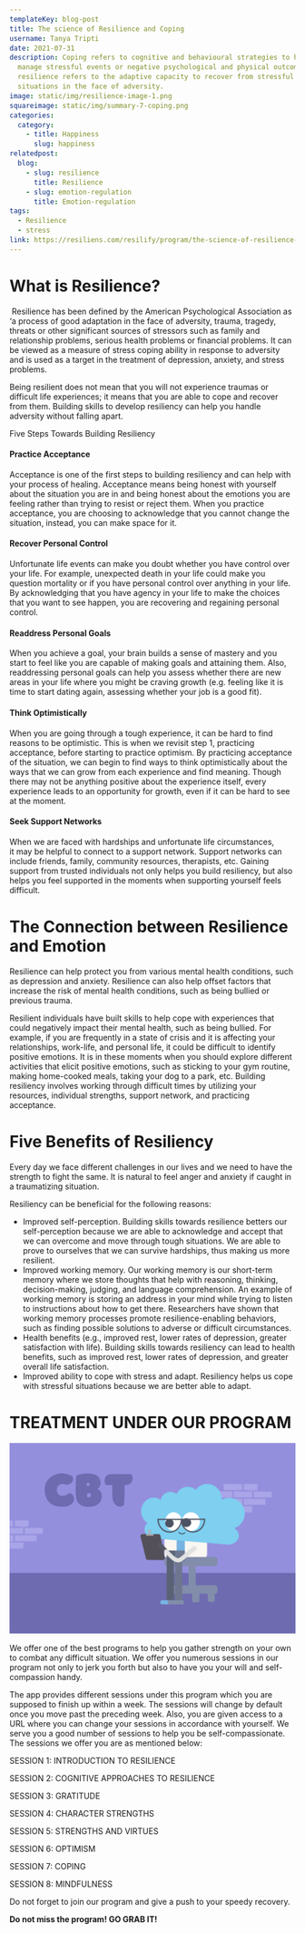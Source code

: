 ```yaml
---
templateKey: blog-post
title: The science of Resilience and Coping
username: Tanya Tripti
date: 2021-07-31
description: Coping refers to cognitive and behavioural strategies to handle and
  manage stressful events or negative psychological and physical outcomes, while
  resilience refers to the adaptive capacity to recover from stressful
  situations in the face of adversity.
image: static/img/resilience-image-1.png
squareimage: static/img/summary-7-coping.png
categories:
  category:
    - title: Happiness
      slug: happiness
relatedpost:
  blog:
    - slug: resilience
      title: Resilience
    - slug: emotion-regulation
      title: Emotion-regulation
tags:
  - Resilience
  - stress
link: https://resiliens.com/resilify/program/the-science-of-resilience-and-coping/
---
```

<!--StartFragment-->

# What is Resilience? 

 Resilience has been defined by the American Psychological Association as ‘a process of good adaptation in the face of adversity, trauma, tragedy, threats or other significant sources of stressors such as family and relationship problems, serious health problems or financial problems. It can be viewed as a measure of stress coping ability in response to adversity and is used as a target in the treatment of depression, anxiety, and stress problems.

Being resilient does not mean that you will not experience traumas or difficult life experiences; it means that you are able to cope and recover from them. Building skills to develop resiliency can help you handle adversity without falling apart.

Five Steps Towards Building Resiliency 

#### Practice Acceptance 

Acceptance is one of the first steps to building resiliency and can help with your process of healing. Acceptance means being honest with yourself about the situation you are in and being honest about the emotions you are feeling rather than trying to resist or reject them. When you practice acceptance, you are choosing to acknowledge that you cannot change the situation, instead, you can make space for it. 

#### Recover Personal Control 

Unfortunate life events can make you doubt whether you have control over your life. For example, unexpected death in your life could make you question mortality or if you have personal control over anything in your life. By acknowledging that you have agency in your life to make the choices that you want to see happen, you are recovering and regaining personal control. 

#### Readdress Personal Goals 

 When you achieve a goal, your brain builds a sense of mastery and you start to feel like you are capable of making goals and attaining them. Also, readdressing personal goals can help you assess whether there are new areas in your life where you might be craving growth (e.g. feeling like it is time to start dating again, assessing whether your job is a good fit).

#### Think Optimistically 

When you are going through a tough experience, it can be hard to find reasons to be optimistic. This is when we revisit step 1, practicing acceptance, before starting to practice optimism. By practicing acceptance of the situation, we can begin to find ways to think optimistically about the ways that we can grow from each experience and find meaning. Though there may not be anything positive about the experience itself, every experience leads to an opportunity for growth, even if it can be hard to see at the moment. 

#### Seek Support Networks

When we are faced with hardships and unfortunate life circumstances, it may be helpful to connect to a support network. Support networks can include friends, family, community resources, therapists, etc. Gaining support from trusted individuals not only helps you build resiliency, but also helps you feel supported in the moments when supporting yourself feels difficult. 

# The Connection between Resilience and Emotion

Resilience can help protect you from various mental health conditions, such as depression and anxiety. Resilience can also help offset factors that increase the risk of mental health conditions, such as being bullied or previous trauma.

Resilient individuals have built skills to help cope with experiences that could negatively impact their mental health, such as being bullied. For example, if you are frequently in a state of crisis and it is affecting your relationships, work-life, and personal life, it could be difficult to identify positive emotions. It is in these moments when you should explore different activities that elicit positive emotions, such as sticking to your gym routine, making home-cooked meals, taking your dog to a park, etc. Building resiliency involves working through difficult times by utilizing your resources, individual strengths, support network, and practicing acceptance.  

# Five Benefits of Resiliency 

Every day we face different challenges in our lives and we need to have the strength to fight the same. It is natural to feel anger and anxiety if caught in a traumatizing situation.

Resiliency can be beneficial for the following reasons: 

* Improved self-perception. Building skills towards resilience betters our self-perception because we are able to acknowledge and accept that we can overcome and move through tough situations. We are able to prove to ourselves that we can survive hardships, thus making us more resilient.
* Improved working memory. Our working memory is our short-term memory where we store thoughts that help with reasoning, thinking, decision-making, judging, and language comprehension. An example of working memory is storing an address in your mind while trying to listen to instructions about how to get there. Researchers have shown that working memory processes promote resilience-enabling behaviors, such as finding possible solutions to adverse or difficult circumstances.
* Health benefits (e.g., improved rest, lower rates of depression, greater satisfaction with life). Building skills towards resiliency can lead to health benefits, such as improved rest, lower rates of depression, and greater overall life satisfaction. 
* Improved ability to cope with stress and adapt. Resiliency helps us cope with stressful situations because we are better able to adapt.

# TREATMENT UNDER OUR PROGRAM

![](static/img/cbt_as_a_treatment.png)

We offer one of the best programs to help you gather strength on your own to combat any difficult situation. We offer you numerous sessions in our program not only to jerk you forth but also to have you your will and self-compassion handy.

 The app provides different sessions under this program which you are supposed to finish up within a week. The sessions will change by default once you move past the preceding week. Also, you are given access to a URL where you can change your sessions in accordance with yourself. We serve you a good number of sessions to help you be self-compassionate.  The sessions we offer you are as mentioned below:

SESSION 1: INTRODUCTION TO RESILIENCE 

SESSION 2: COGNITIVE APPROACHES TO RESILIENCE

SESSION 3: GRATITUDE

SESSION 4: CHARACTER STRENGTHS

SESSION 5: STRENGTHS AND VIRTUES

SESSION 6: OPTIMISM

SESSION 7: COPING

SESSION 8: MINDFULNESS

Do not forget to join our program and give a push to your speedy recovery.

**Do not miss the program! GO GRAB IT!**

<!--EndFragment-->

<!--EndFragment-->

<!--EndFragment-->

<!--EndFragment-->

<!--EndFragment-->

<!--EndFragment-->

<!--EndFragment-->

<!--EndFragment-->

<!--EndFragment-->
